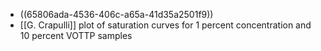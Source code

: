 - ((65806ada-4536-406c-a65a-41d35a2501f9))
- [[G. Crapulli]] plot of saturation curves for 1 percent concentration and 10 percent VOTTP samples